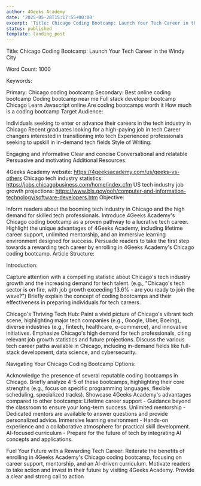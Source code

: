 ```yaml
---
author: 4Geeks Academy
date: '2025-05-28T15:17:55+00:00'
excerpt: 'Title: Chicago Coding Bootcamp: Launch Your Tech Career in the Windy City '
status: published
template: landing_post
---
```




Title: Chicago Coding Bootcamp: Launch Your Tech Career in the Windy City 

Word Count: 1000

Keywords:

Primary: Chicago coding bootcamp
Secondary:
Best online coding bootcamp
Coding bootcamp near me
Full stack developer bootcamp Chicago
Learn Javascript online
Are coding bootcamps worth it
How much is a coding bootcamp
Target Audience:

Individuals seeking to enter or advance their careers in the tech industry in Chicago
Recent graduates looking for a high-paying job in tech
Career changers interested in transitioning into tech
Experienced professionals seeking to upskill in in-demand tech fields
Style of Writing:

Engaging and informative
Clear and concise
Conversational and relatable
Persuasive and motivating
Additional Resources:

4Geeks Academy website: https://4geeksacademy.com/us/geeks-vs-others
Chicago tech industry statistics: https://jobs.chicagobusiness.com/home/index.cfm
US tech industry job growth projections: https://www.bls.gov/ooh/computer-and-information-technology/software-developers.htm
Objective:

Inform readers about the booming tech industry in Chicago and the high demand for skilled tech professionals.
Introduce 4Geeks Academy's Chicago coding bootcamp as a proven pathway to a lucrative tech career.
Highlight the unique advantages of 4Geeks Academy, including lifetime career support, unlimited mentorship, and an immersive learning environment designed for success.
Persuade readers to take the first step towards a rewarding tech career by enrolling in 4Geeks Academy's Chicago coding bootcamp.
Article Structure:

Introduction:

Capture attention with a compelling statistic about Chicago's tech industry growth and the increasing demand for tech talent. (e.g., "Chicago's tech sector is on fire, with job growth exceeding 13.6% - are you ready to join the wave?")
Briefly explain the concept of coding bootcamps and their effectiveness in preparing individuals for tech careers.

  Chicago's Thriving Tech Hub:
  Paint a vivid picture of Chicago's vibrant tech scene, highlighting major tech companies (e.g., Google, Uber, Boeing), diverse industries (e.g., fintech, healthcare, e-commerce), and innovative initiatives.
  Emphasize Chicago's high demand for tech professionals, citing relevant job growth statistics and future projections.
  Discuss the various tech career paths available in Chicago, including in-demand fields like full-stack development, data science, and cybersecurity.

Navigating Your Chicago Coding Bootcamp Options:

Acknowledge the presence of several reputable coding bootcamps in Chicago.
Briefly analyze 4-5 of these bootcamps, highlighting their core strengths (e.g., focus on specific programming languages, flexible scheduling, specialized tracks).
Showcase 4Geeks Academy's advantages compared to other bootcamps:
Lifetime career support - Guidance beyond the classroom to ensure your long-term success.
Unlimited mentorship - Dedicated mentors are available to answer questions and provide personalized advice.
Immersive learning environment - Hands-on experience and a collaborative atmosphere for practical skill development.
AI-focused curriculum - Prepare for the future of tech by integrating AI concepts and applications.

Fuel Your Future with a Rewarding Tech Career:
Reiterate the benefits of enrolling in 4Geeks Academy's Chicago coding bootcamp, focusing on career support, mentorship, and an AI-driven curriculum.
Motivate readers to take action and invest in their future by visiting 4Geeks Academy.
Provide a clear and strong call to action

